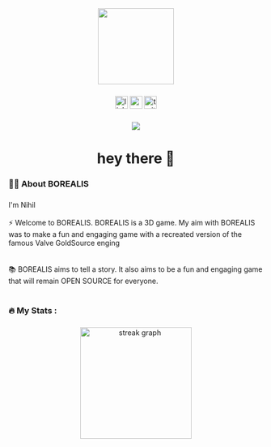 <div align="center">
  <img height="150" src="https://camo.githubusercontent.com/62da68eb62b1e5f175f7d1f0191dd89a653d7908feb22d37d4a0ab07365d6791/68747470733a2f2f6d656469612e67697068792e636f6d2f6d656469612f4d3967624264396e6244724f5475314d71782f67697068792e676966"  />
</div>

###

<div align="center">
  <img src="https://img.shields.io/static/v1?message=LinkedIn&logo=linkedin&label=&color=0077B5&logoColor=white&labelColor=&style=for-the-badge" height="25" alt="linkedin logo"  />
  <img src="https://img.shields.io/static/v1?message=Youtube&logo=youtube&label=&color=FF0000&logoColor=white&labelColor=&style=for-the-badge" height="25" alt="youtube logo"  />
  <img src="https://img.shields.io/static/v1?message=Twitter&logo=twitter&label=&color=1DA1F2&logoColor=white&labelColor=&style=for-the-badge" height="25" alt="twitter logo"  />
</div>

###

<div align="center">
  <img src="https://visitor-badge.laobi.icu/badge?page_id=Nihil.Nihil&"  />
</div>

###

<h1 align="center">hey there 👋</h1>

###

<h3 align="left">👩‍💻  About BOREALIS</h3>

###

<p align="left">I'm Nihil<br><br> ⚡ Welcome to BOREALIS. BOREALIS is a 3D game. My aim with BOREALIS was to make a fun and engaging game with a recreated version of the famous Valve GoldSource enging<br> <br><br>📚 BOREALIS aims to tell a story. It also aims to be a fun and engaging game that will remain OPEN SOURCE for everyone.<br><br>


<h3 align="left">🔥   My Stats :</h3>

###

<div align="center">
  <img src="https://streak-stats.demolab.com?user=Nihil&locale=en&mode=daily&theme=dark&hide_border=false&border_radius=5&order=3" height="220" alt="streak graph"  />
</div>

###
